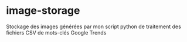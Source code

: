 # image-storage
Stockage des images générées par mon script python de traitement des fichiers CSV de  mots-clés Google Trends
